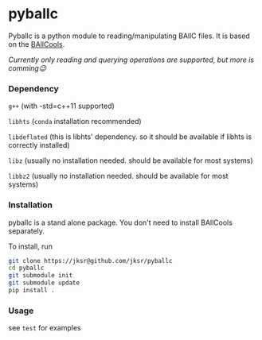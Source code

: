 # pyballc
Pyballc is a python module to reading/manipulating BAllC files. It is based on the [BAllCools](https://github.com/jksr/ballcools).

_Currently only reading and querying operations are supported, but more is comming:wink:_


### Dependency
```g++``` (with -std=c++11 supported)

```libhts``` (```conda``` installation recommended)

```libdeflated``` (this is libhts' dependency. so it should be available if libhts is correctly installed)

```libz``` (usually no installation needed. should be available for most systems)

```libbz2``` (usually no installation needed. should be available for most systems)


### Installation
pyballc is a stand alone package. You don't need to install BAllCools separately.

To install, run
```bash
git clone https://jksr@github.com/jksr/pyballc
cd pyballc
git submodule init 
git submodule update 
pip install .
```

### Usage
see ```test``` for examples
